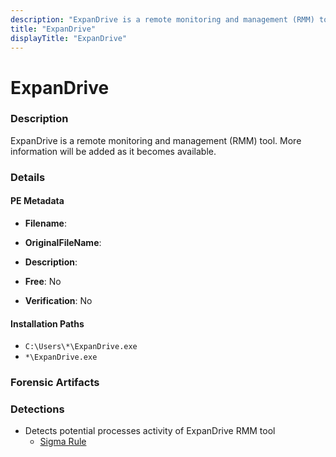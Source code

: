 ```yaml
---
description: "ExpanDrive is a remote monitoring and management (RMM) tool. More information will be added as it becomes available."
title: "ExpanDrive"
displayTitle: "ExpanDrive"
---
```




# ExpanDrive


### Description

ExpanDrive is a remote monitoring and management (RMM) tool. More information will be added as it becomes available.




### Details


#### PE Metadata
- **Filename**: 
- **OriginalFileName**: 
- **Description**: 


- **Free**: No

- **Verification**: No




#### Installation Paths
- `C:\Users\*\ExpanDrive.exe`
- `*\ExpanDrive.exe`

### Forensic Artifacts






### Detections
- Detects potential processes activity of ExpanDrive RMM tool
  - [Sigma Rule](https://github.com/magicsword-io/LOLRMM/blob/main/detections/sigma/expandrive_processes_sigma.yml)



